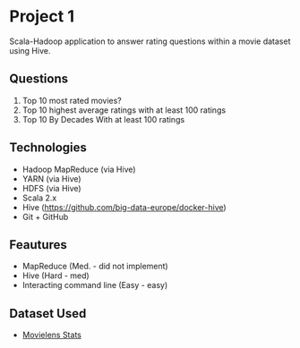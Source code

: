 # Project 1
Scala-Hadoop application to answer rating questions within a movie dataset using Hive.

## Questions
1. Top 10 most rated movies?
2. Top 10 highest average ratings with at least 100 ratings
3. Top 10 By Decades With at least 100 ratings

## Technologies
- Hadoop MapReduce (via Hive)
- YARN (via Hive)
- HDFS (via Hive)
- Scala 2.x
- Hive (https://github.com/big-data-europe/docker-hive)
- Git + GitHub

## Feautures
- MapReduce (Med. - did not implement)
- Hive (Hard - med)
- Interacting command line (Easy - easy)

## Dataset Used
- [Movielens Stats](http://files.grouplens.org/datasets/movielens/ml-latest-README.html)

  